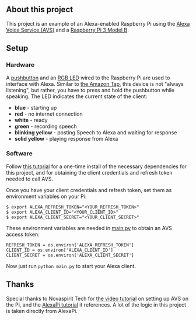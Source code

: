 ## About this project
This project is an example of an Alexa-enabled Raspberry Pi using the [Alexa Voice Service (AVS)](https://developer.amazon.com/alexa-voice-service) and a [Raspberry Pi 3 Model B](https://www.amazon.com/Raspberry-Pi-RASP-PI-3-Model-Motherboard/dp/B01CD5VC92).

## Setup
### Hardware
A [pushbutton](https://www.amazon.com/6x6x6mm-Momentary-Push-Button-Switch/dp/B01GN79QF8) and an [RGB LED](https://www.amazon.com/DIY-3-Color-RGB-Module-Arduino/dp/B0100A92BC) wired to the Raspberry Pi are used to interface with Alexa. Similar to [the Amazon Tap](https://www.amazon.com/Amazon-Tap-Alexa-Enabled-Portable-Bluetooth/dp/B01BH83OOM), this device is not "always listening", but rather, you have to press and hold the pushbutton while speaking. The LED indicates the current state of the client:
* __blue__ - starting up
* __red__ - no internet connection
* __white__ - ready
* __green__ - recording speech
* __blinking yellow__ - posting Speech to Alexa and waiting for response
* __solid yellow__ - playing response from Alexa

### Software
Follow [this tutorial](https://www.youtube.com/watch?v=frH9HaQTFL8) for a one-time install of the necessary dependencies for this project, and for obtaining the client credentials and refresh token needed to call AVS.

Once you have your client credentials and refresh token, set them as environment variables on your Pi:

```
$ export ALEXA_REFRESH_TOKEN="<YOUR_REFRESH_TOKEN>"
$ export ALEXA_CLIENT_ID="<YOUR_CLIENT_ID>"
$ export ALEXA_CLIENT_SECRET="<YOUR_CLIENT_SECRET>"
```

These environment variables are needed in [main.py](main.py#L11-L13) to obtain an AVS access token:

```
REFRESH_TOKEN = os.environ['ALEXA_REFRESH_TOKEN']
CLIENT_ID = os.environ['ALEXA_CLIENT_ID']
CLIENT_SECRET = os.environ['ALEXA_CLIENT_SECRET']
```

Now just run `python main.py` to start your Alexa client.

## Thanks
Special thanks to Novaspirit Tech for [the video tutorial](https://www.youtube.com/watch?v=frH9HaQTFL8) on setting up AVS on the Pi, and the [AlexaPi tutorial](https://github.com/novaspirit/AlexaPi/) it references. A lot of the logic in this project is taken directly from AlexaPi.
